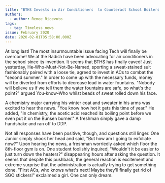 ```yaml
---
title: "BTHS Invests in Air Conditioners  to Counteract School Boilers "
authors:
  - author: Renee Ricevuto
tags:
  - tag: Timeless news
issue: February 2020
date: 2020-02-01T05:58:00.000Z
---
```

At long last! The most insurmountable issue facing Tech will finally be overcome! We at the Radish have been advocating for air conditioners in the school since its invention. It seems that BTHS has finally caved! Just yesterday, He-Who-Must-Not-Be-Named, sporting a sweat-stained suit fashionably paired with a loose tie, agreed to invest in ACs to combat the "second summer." In order to come up with the necessary funds, money will be diverted from efforts to decrease lead in water fountains. "Nobody will believe us if we tell them the water fountains are safe, so what's the point?" argued You-know-Who whilst beads of sweat rolled down his face. 

A chemistry major carrying his winter coat and sweater in his arms was excited to hear the news. "You know how hot it gets this time of year." He added, "In chemistry, the acetic acid reached its boiling point before we even put it on the Bunsen burner." A freshman simply gave a damp handshake and ran off to DDP. 

Not all responses have been positive, though, and questions still linger. One Junior simply shook her head and said, "But how am I going to exfoliate now?" Upon hearing the news, a freshman worriedly asked which floor the 8th-floor gym is on. One student foolishly inquired, "Wouldn't it be easier to just turn down the heaters?" disappearing hours after asking the question. It seems that despite this pushback, the general reaction is excitement and extreme surprise that the administration is actually trying to get something done. "First ACs, who knows what's next! Maybe they'll finally get rid of SGO stickers!" exclaimed a girl. One can only dream.